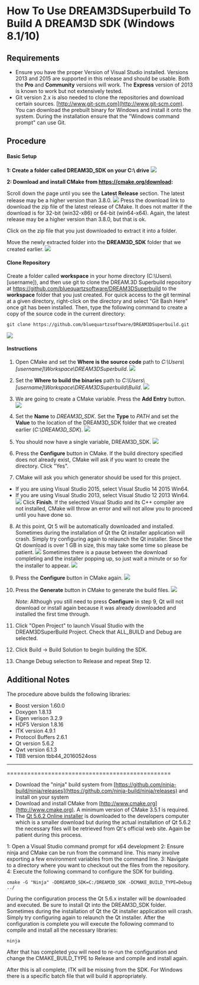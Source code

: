 How To Use DREAM3DSuperbuild To Build A DREAM3D SDK (Windows 8.1/10)
===============

## Requirements ##

+ Ensure you have the proper Version of Visual Studio installed.  Versions 2013 and 2015 are supported in this release and should be usable.  Both the **Pro** and **Community** versions will work. The **Express** version of 2013 is known to work but not extensively tested.
+ Git version 2.x is also needed to clone the repositories and download certain sources. [http://www.git-scm.com](http://www.git-scm.com).  You can download the prebuilt binary for Windows and install it onto the system.  During the installation ensure that the "Windows command prompt" can use Git.

## Procedure ##

#### Basic Setup ####

**1: Create a folder called DREAM3D_SDK on your C:\ drive**
![](Images/Windows/create_sdk_folder.png)

**2: Download and install CMake from https://cmake.org/download:**

Scroll down the page until you see the **Latest Release** section.  The latest release may be a higher version than 3.8.0.
![](Images/Windows/cmake_download_page.png)
Press the download link to download the zip file of the latest release of CMake.  It does not matter if the download is for 32-bit (win32-x86) or 64-bit (win64-x64).  Again, the latest release may be a higher version than 3.8.0, but that is ok.

Click on the zip file that you just downloaded to extract it into a folder.

Move the newly extracted folder into the **DREAM3D_SDK** folder that we created earlier.
![](Images/Windows/cmake_in_sdk_folder.png)

#### Clone Repository ####

Create a folder called **workspace** in your home directory (C:\Users\\[username]), and then use git to clone the DREAM.3D Superbuild repository at https://github.com/bluequartzsoftware/DREAM3DSuperbuild to the **workspace** folder that you just created.  For quick access to the git terminal at a given directory, right-click on the directory and select "Git Bash Here" once git has been installed.  Then, type the following command to create a copy of the source code in the current directory:

    git clone https://github.com/bluequartzsoftware/DREAM3DSuperbuild.git

![](Images/Windows/dream3d_superbuild_placement.png)

#### Instructions ####

1. Open CMake and set the **Where is the source code** path to *C:\Users\\[username]\Workspace\DREAM3DSuperbuild*.
![](Images/Windows/source_code_path.png)

2. Set the **Where to build the binaries** path to *C:\Users\\[username]\Workspace\DREAM3DSuperbuild\Build*.
![](Images/Windows/build_binaries.png)

3. We are going to create a CMake variable.  Press the **Add Entry** button.
![](Images/Windows/add_entry.png)

4. Set the **Name** to *DREAM3D_SDK*.  Set the **Type** to *PATH* and set the **Value** to the location of the DREAM3D_SDK folder that we created earlier (*C:\DREAM3D_SDK*).
![](Images/Windows/create_cmake_variable.png)

5. You should now have a single variable, DREAM3D_SDK.
![](Images/Windows/cmake_before_configuration.png)

6. Press the **Configure** button in CMake.  If the build directory specified does not already exist, CMake will ask if you want to create the directory.  Click "Yes".

7. CMake will ask you which generator should be used for this project.
  + If you are using Visual Studio 2015, select Visual Studio 14 2015 Win64.
  + If you are using Visual Studio 2013, select Visual Studio 12 2013 Win64.
![](Images/Windows/cmake_select_generator.png)
  Click **Finish**.  If the selected Visual Studio and its C++ compiler are not installed, CMake will throw an error and will not allow you to proceed until you have done so.

8. At this point, Qt 5 will be automatically downloaded and installed.  Sometimes during the installation of Qt the Qt installer application will crash.  Simply try configuring again to relaunch the Qt installer.  Since the Qt download is over 1 GB in size, this may take some time so please be patient.
![](Images/Windows/downloading_qt.png)
Sometimes there is a pause between the download completing and the installer popping up, so just wait a minute or so for the installer to appear.
![](Images/Windows/qt_installer.png)

9. Press the **Configure** button in CMake again.
![](Images/Windows/debug_configured.png)

10. Press the **Generate** button in CMake to generate the build files.
![](Images/Windows/cmake_generated.png)

    *Note*: Although you still need to press **Configure** in step 9, Qt will not download or install again because it was already downloaded and installed the first time through.

11. Click "Open Project" to launch Visual Studio with the DREAM3DSuperBuild Project. Check that ALL_BUILD and Debug are selected.

12. Click Build -> Build Solution to begin building the SDK.

13. Change Debug selection to Release and repeat Step 12.

## Additional Notes ##
The procedure above builds the following libraries:

+ Boost version 1.60.0
+ Doxygen 1.8.13
+ Eigen verison 3.2.9
+ HDF5 Version 1.8.16
+ ITK version 4.9.1
+ Protocol Buffers 2.6.1
+ Qt version 5.6.2
+ Qwt version 6.1.3
+ TBB version tbb44_20160524oss

------------------------------------------------
================================================

+ Download the "ninja" build system from [https://github.com/ninja-build/ninja/releases](https://github.com/ninja-build/ninja/releases) and install on your system
+ Download and install CMake from [http://www.cmake.org](http://www.cmake.org). A minimum version of CMake 3.5.1 is required.
+ The [Qt 5.6.2 Online installer](http://download.qt.io/official_releases/qt/5.6/5.6.2/) is downloaded to the developers computer which is a smaller download but during the actual installation of Qt 5.6.2 the necessary files will be retrieved from Qt's official web site. Again be patient during this process.


1: Open a Visual Studio command prompt for x64 development
2: Ensure ninja and CMake can be run from the command line. This many involve exporting a few environment variables from the command line.
3: Navigate to a directory where you want to checkout out the files from the repository.
4: Execute the following command to configure the SDK for building.

	cmake -G "Ninja" -DDREAM3D_SDK=C:/DREAM3D_SDK -DCMAKE_BUILD_TYPE=Debug ../

During the configuration process the Qt 5.6.x installer will be downloaded and executed. Be sure to install Qt into the DREAM3D_SDK folder. Sometimes during the installation of Qt the Qt installer application will crash. Simply try configuring again to relaunch the Qt installer. After the configuration is complete you will execute the following command to compile and install all the necessary libraries:

	ninja

After that has completed you will need to re-run the configuration and change the CMAKE_BUILD_TYPE to Release and compile and install again.

After this is all complete, ITK will be missing from the SDK. For Windows there is a specific batch file that will build it appropriately.
